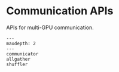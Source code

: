 # Communication APIs

APIs for multi-GPU communication.

```{toctree}
---
maxdepth: 2
---
communicator
allgather
shuffler
```
